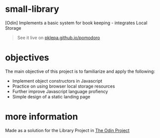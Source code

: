 # small-library
[Odin] Implements a basic system for book keeping - integrates Local Storage

> See it live on [pklepa.github.io/pomodoro](https://pklepa.github.io/small-library/)

# objectives
The main objective of this project is to familiarize and apply the following:
- Implement object constructors in Javascript
- Practice on using browser local storage resources
- Further improve Javascript language profiency
- Simple design of a static landing page

# more information
Made as a solution for the Library Project in [The Odin Project](https://www.theodinproject.com/courses/javascript/lessons/library)

